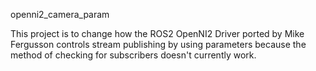 openni2_camera_param

This project is to change how the ROS2 OpenNI2 Driver ported by Mike Fergusson controls stream publishing by using parameters because the method of checking for subscribers doesn't currently work.
